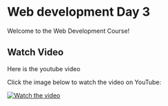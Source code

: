 # Web development Day 3

Welcome to the Web Development Course!

## Watch Video

Here is the youtube video

Click the image below to watch the video on YouTube:

[![Watch the video](https://img.youtube.com/vi/FnhusawYRcw/0.jpg)](https://youtu.be/FnhusawYRcw)
